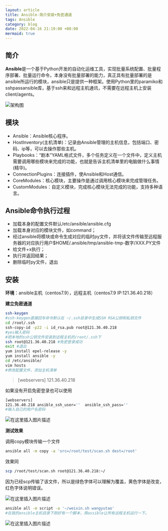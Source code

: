 ```yaml
---
layout: article
title: Ansible-简介安装+免密通道
tags: Ansible
category: blog
date: 2022-04-16 21:19:00 +08:00
mermaid: true
---
```

## 简介
**Ansible**是一个基于Python开发的自动化运维工具，实现批量系统配置、批量程序部署、批量运行命令，本身没有批量部署的能力，真正具有批量部署的是ansible所运行的模块，ansible只是提供一种框架。使用Python里的paramiko和sshpassansible库，基于ssh来和远程主机通讯，不需要在远程主机上安装client/agents。

![架构图](https://img-blog.csdnimg.cn/903ec28be2d24e6b956473cae7a3488b.png?x-oss-process=image/watermark,type_d3F5LXplbmhlaQ,shadow_50,text_Q1NETiBAeXV0YW9fNTE3,size_20,color_FFFFFF,t_70,g_se,x_16)

## 模块
- Ansible：Ansible核心程序。
- HostInventory(主机清单)：记录由Ansible管理的主机信息，包括端口、密码、ip等，可以去操作那些主机。
- Playbooks：“剧本”YAML格式文件，多个任务定义在一个文件中，定义主机需要调用哪些模块来完成的功能，也就是告诉主机清单里的电脑做什么事情(精华)。
- ConnectionPlugins：连接插件，使Ansible和Host通信。
- CoreModules：核心模块，主要操作是通过调用核心模块来完成管理任务。
- CustomModules：自定义模块，完成核心模块无法完成的功能，支持多种语言。

## Ansible命令执行过程

- 加载本身的配置文件默认/etc/ansible/ansible.cfg
-  加载本身对应的模块文件，如command；
- 经过ansible将模块或命令生成对应的临时py文件，并将该文件传输至远程服务器的对应执行用户$HOME/.ansible/tmp/ansible-tmp-数字/XXX.PY文件
- 给文件+x执行；
- 执行并返回结果；
- 删除临时py文件，退出

## 安装
**环境**：ansible主机（centos7.9），远程主机（centos7.9 IP:121.36.40.218）

**建立免密通道**
```bash
ssh-keygen
#ssh-keygen直接回车命令默认在 ~/.ssh⽬录中⽣成SSH RSA公钥和私钥⽂件
cd /root/.ssh
ssh-copy-id -p22 -i id_rsa.pub root@121.36.40.218
#yes输入密码
#把本地的ssh公钥文件安装到远程主机的/root/.ssh下
ssh root@121.36.40.218 #免密登录成功
exit #退出
yum install epel-release -y
yum install ansible -y
cd /etc/ansible/
vim hosts 
#修改配置文件，添加主机清单
```

> [webservers]
121.36.40.218


如果没有开启免密登录也可以使用

```bash
[webservers]
121.36.40.218 ansible_ssh_user=''  ansible_ssh_pass=''
#输入自己的用户名密码
```


![在这里插入图片描述](https://img-blog.csdnimg.cn/b67575c384d5437f87801b5a8a2f5254.png?x-oss-process=image/watermark,type_d3F5LXplbmhlaQ,shadow_50,text_Q1NETiBAeXV0YW9fNTE3,size_20,color_FFFFFF,t_70,g_se,x_16)

**测试效果**

调用copy模块传输一个文件

```bash
ansible all -m copy -a 'src=/root/test/scan.sh dest=/root'
```
效果同

```bash
scp /root/test/scan.sh root@121.36.40.218:~/
```
因为已经scp传输了该文件，所以是绿色字体可以理解为覆盖，黄色字体是改变，红色字体说明错误。

![在这里插入图片描述](https://img-blog.csdnimg.cn/d91b024509ef4a3796e5af373354da73.png?x-oss-process=image/watermark,type_d3F5LXplbmhlaQ,shadow_50,text_Q1NETiBAeXV0YW9fNTE3,size_20,color_FFFFFF,t_70,g_se,x_16)

```bash
ansible all -m script -a '~/weixin.sh wangyutao' 
#在我的ansible主机目录下刚好有一个脚本，用assible让所有远程主机运行一下。
```

![在这里插入图片描述](https://img-blog.csdnimg.cn/40c1e53b89224638b5ed25f007d2ee07.png?x-oss-process=image/watermark,type_d3F5LXplbmhlaQ,shadow_50,text_Q1NETiBAeXV0YW9fNTE3,size_20,color_FFFFFF,t_70,g_se,x_16)
